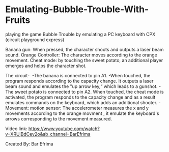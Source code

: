 # Emulating-Bubble-Trouble-With-Fruits
playing the game Bubble Trouble by emulating a PC keyboard with CPX (circuit playground express)

Banana gun:
When pressed, the character shoots and outputs a laser beam sound.
Orange Controller: 
The character moves according to the orange movement.
Cheat mode: 
by touching the sweet potato, an additional player emerges and helps the character shot.

The circuit- 
-The banana is connected to pin A1.
-When touched, the program responds according to the capacity change. 
It outputs a laser beam sound and emulates the "up arrow key,“ which leads to a gunshot.
-The sweet potato is connected to pin A2.
When touched, the cheat mode is activated, the program responds to the capacity change and as a result
emulates commands on the keyboard, which adds an additional shooter.
-Movement: motion sensor: The accelerometer measures the x and y movements according to the orange movment , 
it emulate the keyboard's arrows corresponding to the movement measured. 

Video link:
https://www.youtube.com/watch?v=XRUjBdCev2o&ab_channel=BarEfrima

Created By:
Bar Efrima 
